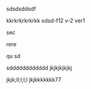 sdsdsddsdf

kkrkrkrkrkrkk
sdsd-f12
v-2
ver1

sec

rere

qu
sd

sdddddddddddd
jkjkjkjkjkj


jkjk;ll;l;l;l
jkjkkkkkkk77
